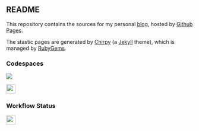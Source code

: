 ## README

This repository contains the sources for my personal [blog](https://blog.totter.pw), hosted by [Github Pages](https://pages.github.com/).

The stastic pages are generated by [Chirpy](https://github.com/cotes2020/jekyll-theme-chirpy) (a [Jekyll](https://jekyllrb.com) theme), which is managed by [RubyGems](https://rubygems.org/).

### Codespaces

[![](https://github.com/codespaces/badge.svg)](https://brain246-fluffy-couscous-949gqvgrqpr29jr.github.dev/)

<a href="https://github.com/brain246/brain246.github.io/actions/workflows/codespaces/create_codespaces_prebuilds" target="_blank"><img src="https://github.com/brain246/brain246.github.io/actions/workflows/codespaces/create_codespaces_prebuilds/badge.svg" height="25"/></a>

### Workflow Status

<a href="https://github.com/brain246/brain246.github.io/actions/workflows/pages-deploy.yml" target="_blank"><img src="https://github.com/brain246/brain246.github.io/actions/workflows/pages-deploy.yml/badge.svg?branch=main" height="25"/></a>
